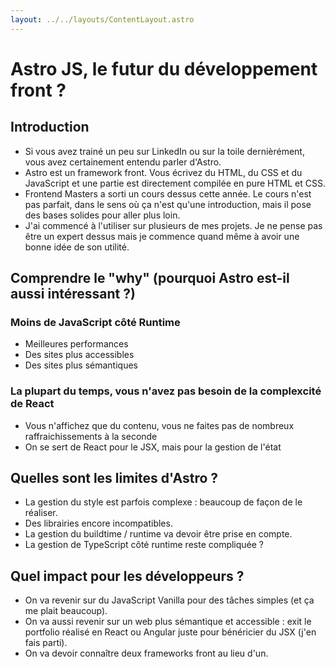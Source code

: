 ```yaml
---
layout: ../../layouts/ContentLayout.astro
---
```


# Astro JS, le futur du développement front ?

## Introduction

- Si vous avez trainé un peu sur LinkedIn ou sur la toile dernièrément, vous avez certainement entendu parler d'Astro. 
- Astro est un framework front. Vous écrivez du HTML, du CSS et du JavaScript et une partie est directement compilée en pure HTML et CSS.
- Frontend Masters a sorti un cours dessus cette année. Le cours n'est pas parfait, dans le sens où ça n'est qu'une introduction, mais il pose des bases solides pour aller plus loin.
- J'ai commencé à l'utiliser sur plusieurs de mes projets. Je ne pense pas être un expert dessus mais je commence quand même à avoir une bonne idée de son utilité.

## Comprendre le "why" (pourquoi Astro est-il aussi intéressant ?)

### Moins de JavaScript côté Runtime

- Meilleures performances
- Des sites plus accessibles
- Des sites plus sémantiques


### La plupart du temps, vous n'avez pas besoin de la complexcité de React

- Vous n'affichez que du contenu, vous ne faites pas de nombreux raffraichissements à la seconde
- On se sert de React pour le JSX, mais pour la gestion de l'état


## Quelles sont les limites d'Astro ?

- La gestion du style est parfois complexe : beaucoup de façon de le réaliser.
- Des librairies encore incompatibles.
- La gestion du buildtime / runtime va devoir être prise en compte.
- La gestion de TypeScript côté runtime reste compliquée ?


## Quel impact pour les développeurs ?

- On va revenir sur du JavaScript Vanilla pour des tâches simples (et ça me plait beaucoup).
- On va aussi revenir sur un web plus sémantique et accessible : exit le portfolio réalisé en React ou Angular juste pour bénéricier du JSX (j'en fais parti).
- On va devoir connaître deux frameworks front au lieu d'un.
